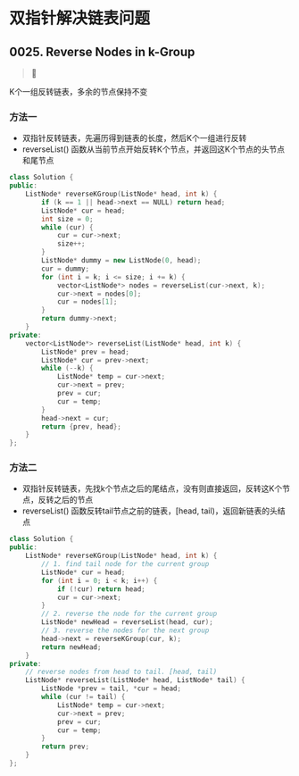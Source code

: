 # 双指针解决链表问题

## 0025. Reverse Nodes in k-Group

> :red_circle:

K个一组反转链表，多余的节点保持不变

### 方法一

- 双指针反转链表，先遍历得到链表的长度，然后K个一组进行反转
- reverseList() 函数从当前节点开始反转K个节点，并返回这K个节点的头节点和尾节点

```cpp
class Solution {
public:
    ListNode* reverseKGroup(ListNode* head, int k) {
        if (k == 1 || head->next == NULL) return head;
        ListNode* cur = head;
        int size = 0;
        while (cur) {
            cur = cur->next;
            size++;
        }
        ListNode* dummy = new ListNode(0, head);
        cur = dummy;
        for (int i = k; i <= size; i += k) {
            vector<ListNode*> nodes = reverseList(cur->next, k);
            cur->next = nodes[0];
            cur = nodes[1];
        }
        return dummy->next;
    }
private:
    vector<ListNode*> reverseList(ListNode* head, int k) {
        ListNode* prev = head;
        ListNode* cur = prev->next;
        while (--k) {
            ListNode* temp = cur->next;
            cur->next = prev;
            prev = cur;
            cur = temp;
        }
        head->next = cur;
        return {prev, head};
    }
};
```

### 方法二

- 双指针反转链表，先找k个节点之后的尾结点，没有则直接返回，反转这K个节点，反转之后的节点
- reverseList() 函数反转tail节点之前的链表，[head, tail)，返回新链表的头结点

```cpp
class Solution {
public:
    ListNode* reverseKGroup(ListNode* head, int k) {
        // 1. find tail node for the current group
        ListNode* cur = head;
        for (int i = 0; i < k; i++) {
            if (!cur) return head;
            cur = cur->next;
        }
        // 2. reverse the node for the current group
        ListNode* newHead = reverseList(head, cur);
        // 3. reverse the nodes for the next group
        head->next = reverseKGroup(cur, k);
        return newHead;
    }
private:
    // reverse nodes from head to tail. [head, tail)
    ListNode* reverseList(ListNode* head, ListNode* tail) {
        ListNode *prev = tail, *cur = head;
        while (cur != tail) {
            ListNode* temp = cur->next;
            cur->next = prev;
            prev = cur;
            cur = temp;
        }
        return prev;
    }
};
```

